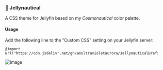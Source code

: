 ### 🌌 Jellynautical

A CSS theme for Jellyfin based on my *Cosmonautical* color palatte.

#### Usage
Add the following line to the "Custom CSS" setting on your Jellyfin server:
```
@import url("https://cdn.jsdelivr.net/gh/anultravioletaurora/Jellynautical@refs/heads/main/min/cosmonautical.min.css");
```

![image](https://github.com/user-attachments/assets/822a0ab6-76a6-47f9-a227-389e17a1663b)
